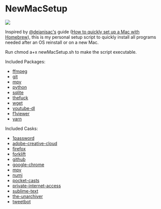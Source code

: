 # NewMacSetup

<img src="https://banastas.github.io/NewMacSetup/newMacSetup.png">

Inspired by [@deianisac's](https://medium.com/@deianisac) guide ([How to quickly set up a Mac with Homebrew](https://medium.com/@deianisac/how-to-quickly-set-up-a-mac-b9f89aed0dc)), this is my personal setup script to quickly install all programs needed after an OS reinstall or on a new Mac.

Run chmod a+x newMacSetup.sh to make the script executable.

Included Packages:
* [ffmpeg](https://github.com/FFmpeg/FFmpeg)
* [git](https://github.com/git/git)
* [mpv](https://github.com/mpv-player/mpv)
* [python](https://www.python.org/)
* [sqlite](https://www.sqlite.org/index.html)
* [thefuck](https://github.com/nvbn/thefuck)
* [wget](https://www.gnu.org/software/wget/)
* [youtube-dl](https://ytdl-org.github.io/youtube-dl/download.html)
* [f1viewer](https://github.com/SoMuchForSubtlety/f1viewer)
* [yarn](https://classic.yarnpkg.com/)

Included Casks:
* [1password](https://1password.com/)
* [adobe-creative-cloud](https://www.adobe.com/creativecloud.html)
* [firefox](https://www.mozilla.org/en-US/firefox/new/)
* [forklift](https://binarynights.com/)
* [github](https://desktop.github.com/)
* [google-chrome](https://www.google.com/chrome/)
* [mpv](https://mpv.io/)
* [numi](https://numi.app/)
* [pocket-casts](https://support.pocketcasts.com/article/desktop-app/)
* [private-internet-access](https://www.privateinternetaccess.com/pages/download)
* [sublime-text](https://www.sublimetext.com/3)
* [the-unarchiver](https://theunarchiver.com/)
* [tweetbot](https://tapbots.com/tweetbot/mac/)
